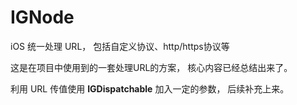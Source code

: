 # IGNode

iOS 统一处理 URL， 包括自定义协议、http/https协议等

这是在项目中使用到的一套处理URL的方案， 核心内容已经总结出来了。

利用 URL 传值使用 **IGDispatchable** 加入一定的参数， 后续补充上来。


